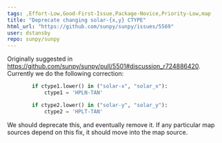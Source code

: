 ```yaml
---
tags: ,Effort-Low,Good-First-Issue,Package-Novice,Priority-Low,map
title: "Deprecate changing solar-{x,y} CTYPE"
html_url: "https://github.com/sunpy/sunpy/issues/5569"
user: dstansby
repo: sunpy/sunpy
---
```


Originally suggested in https://github.com/sunpy/sunpy/pull/5501#discussion_r724886420. Currently we do the following correction:

```python
        if ctype1.lower() in ("solar-x", "solar_x"):
            ctype1 = 'HPLN-TAN'

        if ctype2.lower() in ("solar-y", "solar_y"):
            ctype2 = 'HPLT-TAN'
```
We should deprecate this, and eventually remove it. If any particular map sources depend on this fix, it should move into the map source.